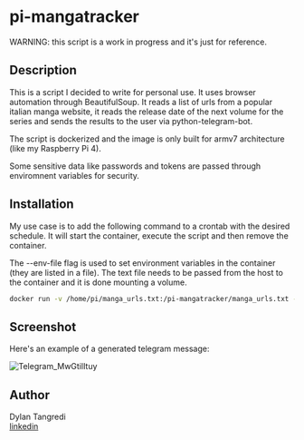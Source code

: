 # pi-mangatracker

WARNING: this script is a work in progress and it's just for reference.

## Description

This is a script I decided to write for personal use.
It uses browser automation through BeautifulSoup. It reads a list of urls from a popular italian manga website, it reads the release date of the next volume for the series and sends the results to the user via python-telegram-bot.  

The script is dockerized and the image is only built for armv7 architecture (like my Raspberry Pi 4).

Some sensitive data like passwords and tokens are passed through enviromnent variables for security.

## Installation

My use case is to add the following command to a crontab with the desired schedule. It will start the container, execute the script and then remove the container.

The --env-file flag is used to set environment variables in the container (they are listed in a file).
The text file needs to be passed from the host to the container and it is done mounting a volume. 

```bash
docker run -v /home/pi/manga_urls.txt:/pi-mangatracker/manga_urls.txt --env-file env.list --rm dylzen/pi-mangatracker
```

## Screenshot

Here's an example of a generated telegram message:  

![Telegram_MwGtilItuy](https://user-images.githubusercontent.com/29499866/151622466-368848f3-dd8e-4413-8955-0e5959fc7f29.png)

## Author

Dylan Tangredi\
[linkedin](https://www.linkedin.com/in/dylantangredi/)
